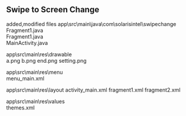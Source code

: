 ## Swipe to Screen Change   
added,modified files
app\src\main\java\com\solarisintel\swipechange  
Fragment1.java  
Fragment1.java  
MainActivity.java  

app\src\main\res\drawable  
  a.png
  b.png
  end.png
  setting.png

app\src\main\res\menu  
  menu_main.xml

app\src\main\res\layout
  activity_main.xml
  fragment1.xml
  fragment2.xml

app\src\main\res\values  
  themes.xml  
  
